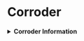# Corroder
<details>
<summary><strong>Corroder Information</strong></summary>
The Corroder (Corrosaurus venenum) is a formidable and dangerous predator native to the forest regions of Arathia. Known for its unique ability to produce and deploy corrosive substances, the Corroder has evolved to become a highly specialized hunter within its environment. This creature is part of the Draciformes group, sharing some traits with other dragon-like species on Arathia.

***

## Appearance:
* **Size:** The Corroder is a large creature, standing approximately 8 feet tall and measuring about 15 feet in length from snout to tail.
* **Skin:** Its skin is covered in overlapping, reflective, silver scales that provide a unique camouflage by mirroring its environment. This reflective property helps it blend seamlessly into the forest surroundings.
* **Coloration:** The natural reflective and silver coloration allows the Corroder to adapt its appearance based on the environment, enhancing its ability to remain undetected.
* **Head:** Its head is draconic in nature, with a boxy shape and large, oval eyes equipped with a pseudopupil that gives the illusion of tracking the observer.
* **Horns:** Lining its mouth are rows of horn-like antennae, which serve as sensory organs and control the secretion of corrosive substances.
* **Limbs:** The Corroder has six limbs, each with dexterous fingers adapted for climbing and grasping. The first pair of arms have ridges that channel the corrosive liquid from pores on the upper arms to the fingers.
* **Tail:** Its tail is long and flexible, covered in pores that can secrete corrosive fluids used in its attacks.

***

## Behavior and Ecology:
* **Predatory Nature:** The Corroder is a highly aggressive predator, using its unique abilities to hunt and subdue prey. It relies on both ambush tactics and pursuit, making it a versatile and dangerous hunter.
* **Corrosive Attacks:** The Corroder can produce and deploy corrosive substances in various ways:
   * **Corrosive Spit:** By using the horn-like antennae around its mouth, the Corroder can launch balls of corrosive spit at its prey, causing severe burns and tissue damage.
   * **Corrosive Arm and Tail Attacks:** Its arms and tail are equipped with pores that store corrosive fluids. In combat, it can wipe its horns to activate these secretions, delivering powerful corrosive strikes.
   * **Bite:** The Corroder's maw is filled with small, grooved teeth that can deliver a corrosive bite, causing significant damage over time.
* **Defensive Mechanisms:** The Corroder's corrosive abilities also serve as a defense against larger predators and threats. When cornered or threatened, it can unleash a barrage of corrosive attacks to deter attackers.
* **Feeding Habits:** The Corroder primarily feeds on large herbivores and other forest creatures. It uses its corrosive attacks to incapacitate prey, making it easier to consume.

***

## Habitat:
* **Forest Regions:** The Corroder inhabits the dense forests of Arathia, where its camouflage and climbing abilities allow it to move undetected. It often resides in areas with ample cover and abundant prey.
* **Territory:** Highly territorial, the Corroder aggressively defends its hunting grounds from other predators and potential threats. It marks its territory with corrosive secretions, warning others to stay away.

***

## Reproduction:
* **Mating Behavior:** During the mating season, Corroders engage in fierce battles for dominance, with the victorious males earning the right to mate with females. These battles often involve displays of strength and corrosive prowess.
* **Egg Laying:** Females lay eggs in well-hidden nests, typically in the upper reaches of trees or secluded areas of the forest. The eggs are coated with a protective, corrosive substance to deter predators.
* **Parental Care:** While primarily solitary, Corroder parents may guard their nests until the eggs hatch, ensuring the safety of their offspring.

***

## Variants:
* **Infected Corroder:** A variant of the Corroder exists, known as the Infected Corroder. This variant has had its first pair of arms and the tip of its tail corroded away over years of using its corrosive liquid. It uses its second pair of arms for attacks that the first pair once handled, but includes new abilities:
   * **Acidic Infection:** The Infected Corroder can infect its prey with acidic Prototherma, which not only causes damage over time but also reduces the effectiveness of the player's weapon, armor, and healing items.
   * **Enhanced Corrosive Attacks:** The remaining limbs and tail deliver more potent corrosive strikes, making the Infected Corroder even more dangerous.

***

## Evolutionary History:
* **Origins:** The Corroder evolved from early dragon-like ancestors that inhabited Arathia. Over millions of years, natural selection favored those with the ability to produce corrosive substances, leading to the development of the Corroder's unique adaptations.
* **Adaptations:** The Corroder's ability to produce and deploy corrosive substances evolved as a response to the pressures of predation and competition. Its reflective, camouflaging scales, climbing abilities, and powerful limbs further refined its predatory skills.
* **Defensive Evolution:** The Corroder's acidic abilities evolved to challenge other Lithocellata organisms with highly mineralized skin, which were difficult to prey upon due to the force necessary to crack or damage their shells. This adaptation allowed the Corroder to effectively prey on these otherwise well-protected creatures.
* **Divergence:** The Corroder's evolutionary path diverged from other dragon-like species as it specialized in using corrosive attacks. This adaptation allowed it to occupy a unique niche within the forest ecosystem, balancing the populations of herbivores and other prey species.

***

## Conclusion
The Corroder (Corrosaurus venenum) is a remarkable example of adaptation and specialization in the diverse and challenging environment of Arathia's forests. With its reflective, silver scales, powerful build, draconic features, and unique corrosive abilities, the Corroder stands as a formidable predator. Its evolutionary history, detailed behaviors, and ecological role highlight the complexity and richness of life on Arathia, making the Corroder a fascinating subject of study and a crucial component of the forest ecosystem.

***

## Taxonomic Tree for the Corroder
> Kingdom: Lithocellata

Diagnostic Feature: Organisms with mineralized cell walls and Adaptive Nucleic Acid (ANA)
Additional Feature: Unique genetic structure with three helices and six nucleotides
> > Phylum: Hexapodiformes

Diagnostic Feature: Organisms with six limbs
Additional Feature: Adaptations for varied locomotion and ecological roles
> > > Class: Dracos

Diagnostic Feature: Dragon-like creatures with horn-like antennae used for various biological functions
Additional Feature: Diverse limb structures for flight, climbing, or specialized predation
> > > > Clade: Quadripes

Diagnostic Feature: Four limbs used for locomotion and two specialized limbs for additional functions
Additional Feature: Reflective, camouflaging scales and specialized sensory adaptations
> > > > > Order: Behiriformes

Diagnostic Feature: Organisms with six limbs, specialized for diverse functions including predation and locomotion
Additional Feature: Reflective, camouflaging scales and unique sensory adaptations
> > > > > > Family: Corrosauridae

Diagnostic Feature: Members possess the ability to produce and deploy corrosive substances
Additional Feature: Specialized horn-like antennae for controlling secretion of corrosive fluids
> > > > > > > Genus: Corrosaurus

Diagnostic Feature: Large, predatory creatures with reflective, silver scales and overlapping armor
Additional Feature: Unique adaptations for ambush and pursuit predation, including corrosive spit and physical attacks
> > > > > > > > Species: Corrosaurus venenum

Common Name: Corroder
Size: Approximately 8 feet tall and 15 feet in length
Habitat: Dense forest regions of Arathia
Behavior: Ambush and pursuit predator, highly territorial
Diet: Carnivorous, primarily feeding on large herbivores and other forest creatures
Reproductive Strategy: Lays eggs coated with corrosive substances, guards nests until hatching
Defensive Mechanism: Corrosive attacks, reflective camouflage, and territorial aggression
</details>
